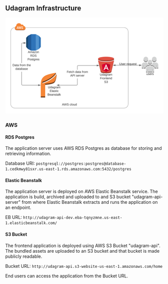 ## Udagram Infrastructure

![Architecture](architecture.png)

### AWS
#### RDS Postgres
The application server uses AWS RDS Postgres as database for storing and retrieving information.

Database URI: `postgresql://postgres:postgres@database-1.cedkmwy81sxr.us-east-1.rds.amazonaws.com:5432/postgres`

#### Elastic Beanstalk
The application server is deployed on AWS Elastic Beanstalk service. The application is build, archived and uploaded
to and S3 bucket "udagram-api-server" from where Elastic Beanstalk extracts and runs the application on an endpoint.

EB URL: `http://udagram-api-dev.eba-tqnyzmne.us-east-1.elasticbeanstalk.com/`

#### S3 Bucket
The frontend application is deployed using AWS S3 Bucket "udagram-api". The bundled assets are uploaded to an S3 bucket and that
bucket is made publicly readable.

Bucket URL: `http://udagram-api.s3-website-us-east-1.amazonaws.com/home`

End users can access the application from the Bucket URL.
